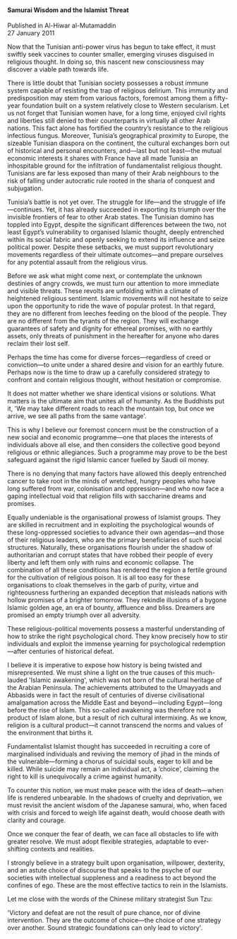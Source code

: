 <h4>Samurai Wisdom and the Islamist Threat</h4>


Published in Al-Hiwar al-Mutamaddin
<br>
27 January 2011


Now that the Tunisian anti-power virus has begun to take effect, it must swiftly seek vaccines to counter smaller, emerging viruses disguised in religious thought. In doing so, this nascent new consciousness may discover a viable path towards life.

There is little doubt that Tunisian society possesses a robust immune system capable of resisting the trap of religious delirium. This immunity and predisposition may stem from various factors, foremost among them a fifty-year foundation built on a system relatively close to Western secularism. Let us not forget that Tunisian women have, for a long time, enjoyed civil rights and liberties still denied to their counterparts in virtually all other Arab nations. This fact alone has fortified the country’s resistance to the religious infectious fungus. Moreover, Tunisia’s geographical proximity to Europe, the sizeable Tunisian diaspora on the continent, the cultural exchanges born out of historical and personal encounters, and—last but not least—the mutual economic interests it shares with France have all made Tunisia an inhospitable ground for the infiltration of fundamentalist religious thought. Tunisians are far less exposed than many of their Arab neighbours to the risk of falling under autocratic rule rooted in the sharia of conquest and subjugation.

Tunisia’s battle is not yet over. The struggle for life—and the struggle of life—continues. Yet, it has already succeeded in exporting its triumph over the invisible frontiers of fear to other Arab states. The Tunisian domino has toppled into Egypt, despite the significant differences between the two, not least Egypt’s vulnerability to organised Islamic thought, deeply entrenched within its social fabric and openly seeking to extend its influence and seize political power. Despite these setbacks, we must support revolutionary movements regardless of their ultimate outcomes—and prepare ourselves for any potential assault from the religious virus.

Before we ask what might come next, or contemplate the unknown destinies of angry crowds, we must turn our attention to more immediate and visible threats. These revolts are unfolding within a climate of heightened religious sentiment. Islamic movements will not hesitate to seize upon the opportunity to ride the wave of popular protest. In that regard, they are no different from leeches feeding on the blood of the people. They are no different from the tyrants of the region. They will exchange guarantees of safety and dignity for ethereal promises, with no earthly assets, only threats of punishment in the hereafter for anyone who dares reclaim their lost self.

Perhaps the time has come for diverse forces—regardless of creed or conviction—to unite under a shared desire and vision for an earthly future. Perhaps now is the time to draw up a carefully considered strategy to confront and contain religious thought, without hesitation or compromise.

It does not matter whether we share identical visions or solutions. What matters is the ultimate aim that unites all of humanity. As the Buddhists put it, 'We may take different roads to reach the mountain top, but once we arrive, we see all paths from the same vantage'.

This is why I believe our foremost concern must be the construction of a new social and economic programme—one that places the interests of individuals above all else, and then considers the collective good beyond religious or ethnic allegiances. Such a programme may prove to be the best safeguard against the rigid Islamic cancer fuelled by Saudi oil money.

There is no denying that many factors have allowed this deeply entrenched cancer to take root in the minds of wretched, hungry peoples who have long suffered from war, colonisation and oppression—and who now face a gaping intellectual void that religion fills with saccharine dreams and promises.

Equally undeniable is the organisational prowess of Islamist groups. They are skilled in recruitment and in exploiting the psychological wounds of these long-oppressed societies to advance their own agendas—and those of their religious leaders, who are the primary beneficiaries of such social structures. Naturally, these organisations flourish under the shadow of authoritarian and corrupt states that have robbed their people of every liberty and left them only with ruins and economic collapse. The combination of all these conditions has rendered the region a fertile ground for the cultivation of religious poison. It is all too easy for these organisations to cloak themselves in the garb of purity, virtue and righteousness furthering an expanded deception that misleads nations with hollow promises of a brighter tomorrow. They rekindle illusions of a bygone Islamic golden age, an era of bounty, affluence and bliss. Dreamers are promised an empty triumph over all adversity.

These religious-political movements possess a masterful understanding of how to strike the right psychological chord. They know precisely how to stir individuals and exploit the immense yearning for psychological redemption—after centuries of historical defeat.

I believe it is imperative to expose how history is being twisted and misrepresented. We must shine a light on the true causes of this much-lauded 'Islamic awakening', which was not born of the cultural heritage of the Arabian Peninsula. The achievements attributed to the Umayyads and Abbasids were in fact the result of centuries of diverse civilisational amalgamation across the Middle East and beyond—including Egypt—long before the rise of Islam. This so-called awakening was therefore not a product of Islam alone, but a result of rich cultural intermixing. As we know, religion is a cultural product—it cannot transcend the norms and values of the environment that births it.

Fundamentalist Islamist thought has succeeded in recruiting a core of marginalised individuals and reviving the memory of jihad in the minds of the vulnerable—forming a chorus of suicidal souls, eager to kill and be killed. While suicide may remain an individual act, a ‘choice’, claiming the right to kill is unequivocally a crime against humanity.

To counter this notion, we must make peace with the idea of death—when life is rendered unbearable. In the shadows of cruelty and deprivation, we must revisit the ancient wisdom of the Japanese samurai, who, when faced with crisis and forced to weigh life against death, would choose death with clarity and courage.

Once we conquer the fear of death, we can face all obstacles to life with greater resolve. We must adopt flexible strategies, adaptable to ever-shifting contexts and realities.

I strongly believe in a strategy built upon organisation, willpower, dexterity, and an astute choice of discourse that speaks to the psyche of our societies with intellectual suppleness and a readiness to act beyond the confines of ego. These are the most effective tactics to rein in the Islamists.

Let me close with the words of the Chinese military strategist Sun Tzu:

'Victory and defeat are not the result of pure chance, nor of divine intervention. They are the outcome of choice—the choice of one strategy over another. Sound strategic foundations can only lead to victory'.
